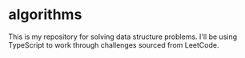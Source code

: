 # algorithms
This is my repository for solving data structure problems. I'll be using TypeScript to work through challenges sourced from LeetCode.
